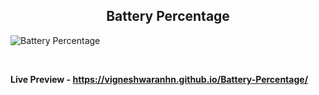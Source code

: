 <h2 align = "center">Battery Percentage</h2>

![Battery Percentage](https://user-images.githubusercontent.com/122967566/213344577-e25bf6a4-a672-41ac-ab05-30d36385363d.png)

<br>

**Live Preview - https://vigneshwaranhn.github.io/Battery-Percentage/**
